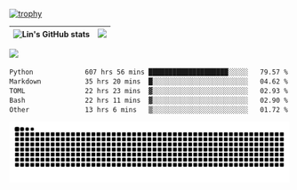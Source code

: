 [![trophy](https://github-profile-trophy.vercel.app/?username=ocss884&column=7)](https://github.com/ocss884)

| ![Lin's GitHub stats](https://github-readme-stats.vercel.app/api?username=ocss884&show_icons=true&hide_border=True&count_private=true) | ![](https://github-readme-streak-stats.herokuapp.com?user=ocss884&hide_border=true&date_format=M%20j%5B%2C%20Y%5D&ring=7EDDCF&fire=7EDDCF") |
| ------------------------------------------------------------ | ------------------------------------------------------------ |

![](https://komarev.com/ghpvc/?username=ocss884&color=brightgreen)

<!--START_SECTION:waka-->

```txt
Python             607 hrs 56 mins ████████████████████░░░░░   79.57 %
Markdown           35 hrs 20 mins  █░░░░░░░░░░░░░░░░░░░░░░░░   04.62 %
TOML               22 hrs 23 mins  ▓░░░░░░░░░░░░░░░░░░░░░░░░   02.93 %
Bash               22 hrs 11 mins  ▓░░░░░░░░░░░░░░░░░░░░░░░░   02.90 %
Other              13 hrs 6 mins   ▒░░░░░░░░░░░░░░░░░░░░░░░░   01.72 %
```

<!--END_SECTION:waka-->

<p align="center">
   <img src="https://github.com/ocss884/ocss884/blob/output/github-snake.svg" alt="snake">
</p>
